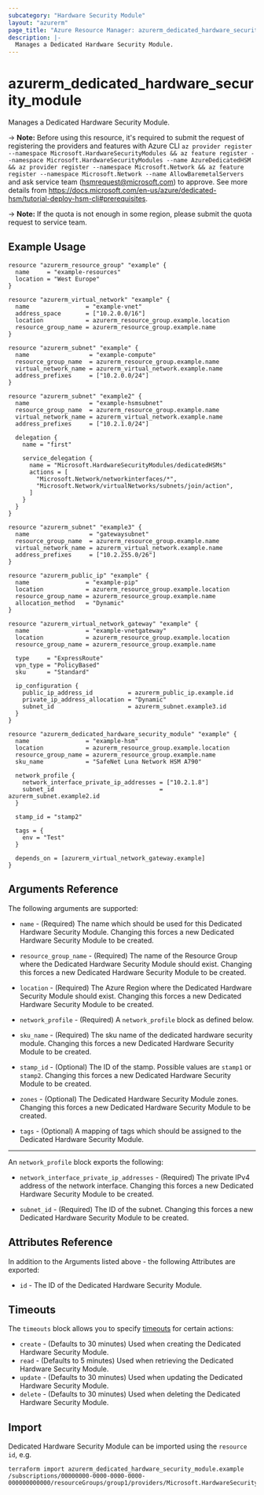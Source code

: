 ```yaml
---
subcategory: "Hardware Security Module"
layout: "azurerm"
page_title: "Azure Resource Manager: azurerm_dedicated_hardware_security_module"
description: |-
  Manages a Dedicated Hardware Security Module.
---
```


# azurerm_dedicated_hardware_security_module

Manages a Dedicated Hardware Security Module.

-> **Note:** Before using this resource, it's required to submit the request of registering the providers and features with Azure CLI `az provider register --namespace Microsoft.HardwareSecurityModules && az feature register --namespace Microsoft.HardwareSecurityModules --name AzureDedicatedHSM && az provider register --namespace Microsoft.Network && az feature register --namespace Microsoft.Network --name AllowBaremetalServers` and ask service team (hsmrequest@microsoft.com) to approve. See more details from https://docs.microsoft.com/en-us/azure/dedicated-hsm/tutorial-deploy-hsm-cli#prerequisites.

-> **Note:** If the quota is not enough in some region, please submit the quota request to service team.

## Example Usage

```hcl
resource "azurerm_resource_group" "example" {
  name     = "example-resources"
  location = "West Europe"
}

resource "azurerm_virtual_network" "example" {
  name                = "example-vnet"
  address_space       = ["10.2.0.0/16"]
  location            = azurerm_resource_group.example.location
  resource_group_name = azurerm_resource_group.example.name
}

resource "azurerm_subnet" "example" {
  name                 = "example-compute"
  resource_group_name  = azurerm_resource_group.example.name
  virtual_network_name = azurerm_virtual_network.example.name
  address_prefixes     = ["10.2.0.0/24"]
}

resource "azurerm_subnet" "example2" {
  name                 = "example-hsmsubnet"
  resource_group_name  = azurerm_resource_group.example.name
  virtual_network_name = azurerm_virtual_network.example.name
  address_prefixes     = ["10.2.1.0/24"]

  delegation {
    name = "first"

    service_delegation {
      name = "Microsoft.HardwareSecurityModules/dedicatedHSMs"
      actions = [
        "Microsoft.Network/networkinterfaces/*",
        "Microsoft.Network/virtualNetworks/subnets/join/action",
      ]
    }
  }
}

resource "azurerm_subnet" "example3" {
  name                 = "gatewaysubnet"
  resource_group_name  = azurerm_resource_group.example.name
  virtual_network_name = azurerm_virtual_network.example.name
  address_prefixes     = ["10.2.255.0/26"]
}

resource "azurerm_public_ip" "example" {
  name                = "example-pip"
  location            = azurerm_resource_group.example.location
  resource_group_name = azurerm_resource_group.example.name
  allocation_method   = "Dynamic"
}

resource "azurerm_virtual_network_gateway" "example" {
  name                = "example-vnetgateway"
  location            = azurerm_resource_group.example.location
  resource_group_name = azurerm_resource_group.example.name

  type     = "ExpressRoute"
  vpn_type = "PolicyBased"
  sku      = "Standard"

  ip_configuration {
    public_ip_address_id          = azurerm_public_ip.example.id
    private_ip_address_allocation = "Dynamic"
    subnet_id                     = azurerm_subnet.example3.id
  }
}

resource "azurerm_dedicated_hardware_security_module" "example" {
  name                = "example-hsm"
  location            = azurerm_resource_group.example.location
  resource_group_name = azurerm_resource_group.example.name
  sku_name            = "SafeNet Luna Network HSM A790"

  network_profile {
    network_interface_private_ip_addresses = ["10.2.1.8"]
    subnet_id                              = azurerm_subnet.example2.id
  }

  stamp_id = "stamp2"

  tags = {
    env = "Test"
  }

  depends_on = [azurerm_virtual_network_gateway.example]
}
```

## Arguments Reference

The following arguments are supported:

* `name` - (Required) The name which should be used for this Dedicated Hardware Security Module. Changing this forces a new Dedicated Hardware Security Module to be created.

* `resource_group_name` - (Required) The name of the Resource Group where the Dedicated Hardware Security Module should exist. Changing this forces a new Dedicated Hardware Security Module to be created.

* `location` - (Required) The Azure Region where the Dedicated Hardware Security Module should exist. Changing this forces a new Dedicated Hardware Security Module to be created.

* `network_profile` - (Required)  A `network_profile` block as defined below.

* `sku_name` - (Required) The sku name of the dedicated hardware security module. Changing this forces a new Dedicated Hardware Security Module to be created.

* `stamp_id` - (Optional) The ID of the stamp. Possible values are `stamp1` or `stamp2`. Changing this forces a new Dedicated Hardware Security Module to be created.

* `zones` - (Optional) The Dedicated Hardware Security Module zones. Changing this forces a new Dedicated Hardware Security Module to be created.

* `tags` - (Optional) A mapping of tags which should be assigned to the Dedicated Hardware Security Module.

---

An `network_profile` block exports the following:

* `network_interface_private_ip_addresses` - (Required) The private IPv4 address of the network interface. Changing this forces a new Dedicated Hardware Security Module to be created.

* `subnet_id` - (Required) The ID of the subnet. Changing this forces a new Dedicated Hardware Security Module to be created.

## Attributes Reference

In addition to the Arguments listed above - the following Attributes are exported: 

* `id` - The ID of the Dedicated Hardware Security Module.

## Timeouts

The `timeouts` block allows you to specify [timeouts](https://www.terraform.io/docs/configuration/resources.html#timeouts) for certain actions:

* `create` - (Defaults to 30 minutes) Used when creating the Dedicated Hardware Security Module.
* `read` - (Defaults to 5 minutes) Used when retrieving the Dedicated Hardware Security Module.
* `update` - (Defaults to 30 minutes) Used when updating the Dedicated Hardware Security Module.
* `delete` - (Defaults to 30 minutes) Used when deleting the Dedicated Hardware Security Module.

## Import

Dedicated Hardware Security Module can be imported using the `resource id`, e.g.

```shell
terraform import azurerm_dedicated_hardware_security_module.example /subscriptions/00000000-0000-0000-0000-000000000000/resourceGroups/group1/providers/Microsoft.HardwareSecurityModules/dedicatedHSMs/hsm1
```
